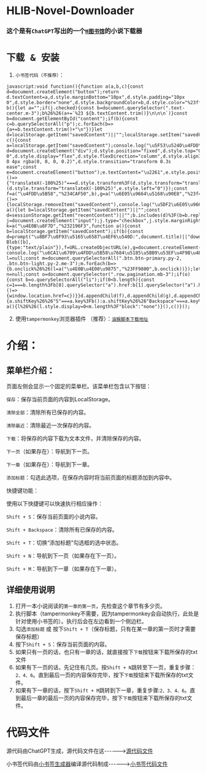 # HLIB-Novel-Downloader

### 这个是有`ChatGPT`写出的一个[`H图书馆`](https://hlib.cc)的小说下载器


# `下载 & 安装`


1. `小书签代码（不推荐）`：
```
javascript:void function(){function a(a,b,c){const d=document.createElement("button");return d.textContent=a,d.style.marginBottom="10px",d.style.padding="10px 0",d.style.border="none",d.style.backgroundColor=b,d.style.color="%23fff",d.style.cursor="pointer",d.style.width="90%25",d.style.textAlign="center",d.addEventListener("click",c),d}function b(){let a="";if(j.checked){const b=document.querySelector(".text-center.m-3");b%26%26(a+=`%23 ${b.textContent.trim()}\n\n\n`)}const b=document.getElementById("content");if(b){const c=b.querySelectorAll("p");c.forEach(b=>{a+=b.textContent.trim()+"\n"})}let d=localStorage.getItem("savedContent")||"";localStorage.setItem("savedContent",d+"\n\n"+a),sessionStorage.setItem("recentContent",a),console.log("\u5DF2\u4FDD\u5B58\u5185\u5BB9\u5230LocalStorage"),c()}function c(){const a=localStorage.getItem("savedContent");console.log("\u5F53\u524D\u4FDD\u5B58\u7684\u5185\u5BB9:",a)}const d=document.createElement("div");d.style.position="fixed",d.style.top="0",d.style.left="0",d.style.height="100%25",d.style.width="4%25",d.style.backgroundColor="%23333",d.style.color="%23fff",d.style.padding="10px 0",d.style.display="flex",d.style.flexDirection="column",d.style.alignItems="center",d.style.zIndex="9999",d.style.boxShadow="2px 0 4px rgba(0, 0, 0, 0.2)",d.style.transition="transform 0.3s ease";const e=document.createElement("button");e.textContent="\u2261",e.style.position="fixed",e.style.top="10px",e.style.left="4%25",e.style.backgroundColor="%23333",e.style.color="%23fff",e.style.border="none",e.style.padding="10px",e.style.cursor="pointer",e.style.zIndex="10000",e.style.width="4%25",e.addEventListener("click",()=>{"translateX(-100%25)"===d.style.transform%3F(d.style.transform="translateX(0)",e.style.left="4%25"):(d.style.transform="translateX(-100%25)",e.style.left="0")});const f=a("\u4FDD\u5B58","%234CAF50",b),g=a("\u6E05\u9664\u5168\u90E8","%23f44336",()=>{localStorage.removeItem("savedContent"),console.log("\u5DF2\u6E05\u9664\u6240\u6709\u4FDD\u5B58\u7684\u5185\u5BB9"),c()}),h=a("\u6E05\u9664\u6700\u8FD1","%23f44336",function a(){let b=localStorage.getItem("savedContent")||"";const d=sessionStorage.getItem("recentContent")||"";b.includes(d)%3F(b=b.replace(d,""),localStorage.setItem("savedContent",b),console.log("\u5DF2\u6E05\u9664\u6700\u8FD1\u4FDD\u5B58\u7684\u5185\u5BB9")):console.log("\u6CA1\u6709\u627E\u5230\u6700\u8FD1\u4FDD\u5B58\u7684\u5185\u5BB9"),sessionStorage.removeItem("recentContent"),c()}),i=document.createElement("label");i.textContent="\u6DFB\u52A0\u6807\u9898",i.style.marginBottom="10px",i.style.display="flex",i.style.alignItems="center",i.style.width="90%25",i.style.color="%23fff",i.style.justifyContent="center";const j=document.createElement("input");j.type="checkbox",j.style.marginRight="5px",i.prepend(j);const k=a("\u4E0B\u8F7D","%232196F3",function a(){const b=localStorage.getItem("savedContent");if(b){const d=prompt("\u8BF7\u8F93\u5165\u6587\u4EF6\u540D:",document.title)||"download.txt",e=new Blob([b],{type:"text/plain"}),f=URL.createObjectURL(e),g=document.createElement("a");g.href=f,g.download=d,document.body.appendChild(g),g.click(),document.body.removeChild(g),URL.revokeObjectURL(f),localStorage.removeItem("savedContent"),console.log("\u5DF2\u4E0B\u8F7D\u5E76\u6E05\u9664\u4FDD\u5B58\u7684\u5185\u5BB9"),c()}else console.log("\u6CA1\u6709\u4FDD\u5B58\u7684\u5185\u5BB9\u53EF\u4F9B\u4E0B\u8F7D")});let l=null;const m=document.querySelectorAll(".btn.btn-primary.py-2, .btn.btn-light.py-2.me-3");m.forEach(b=>{b.onclick%26%26(l=a("\u4E0B\u4E00\u9875","%23FF9800",b.onclick))});let n=null;const o=document.querySelector(".row.pagination.mb-3");if(o){const b=o.querySelectorAll("li");if(0<b.length){const c=1===b.length%3Fb[0].querySelector("a").href:b[1].querySelector("a").href;n=a("\u4E0B\u4E00\u7AE0","%238E44AD",()=>{window.location.href=c})}}d.appendChild(f),d.appendChild(g),d.appendChild(h),d.appendChild(i),d.appendChild(k),l%26%26d.appendChild(l),n%26%26d.appendChild(n),document.body.appendChild(d),document.body.appendChild(e),document.addEventListener("keydown",a=>{a.shiftKey%26%26"S"===a.key%3Fb():a.shiftKey%26%26"Backspace"===a.key%3F(localStorage.removeItem("savedContent"),console.log("\u5DF2\u6E05\u9664\u6240\u6709\u4FDD\u5B58\u7684\u5185\u5BB9"),c()):a.shiftKey%26%26"T"===a.key%3Fj.checked=!j.checked:a.shiftKey%26%26"N"===a.key%26%26l%3Fl.click():a.shiftKey%26%26"M"===a.key%26%26n%26%26n.click()}),function a(){l%26%26(l.style.display=0<m.length%3F"block":"none")}(),c()}();
```

2. 使用`tampermonkey`浏览器插件 （推荐）：[`油猴脚本下载地址`](https://greasyfork.org/zh-CN/scripts/497248-h%E5%9B%BE%E4%B9%A6%E9%A6%86%E7%88%AC%E8%99%AB)


# 介绍：
## 菜单栏介绍：

页面左侧会显示一个固定的菜单栏。该菜单栏包含以下按钮：

`保存`：保存当前页面的内容到LocalStorage。

`清除全部`：清除所有已保存的内容。

`清除最近`：清除最近一次保存的内容。

`下载`：将保存的内容下载为文本文件，并清除保存的内容。

`下一页`（如果存在）：导航到下一页。

`下一章`（如果存在）：导航到下一章。

`添加标题`：勾选此选项，在保存内容时将当前页面的标题添加到内容中。

快捷键功能：

使用以下快捷键可以快速执行相应操作：

`Shift + S`：保存当前页面的小说内容。

`Shift + Backspace`：清除所有已保存的内容。

`Shift + T`：切换“添加标题”勾选框的选中状态。

`Shift + N`：导航到下一页（如果存在下一页）。

`Shift + M`：导航到下一章（如果存在下一章）。

## 详细使用说明

1. 打开一本小说阅读的`第一章的第一页`，先检查这个章节有多少页。
2. 执行脚本（tampermonkey不需要，因为tampermonkey会自动执行，此处是针对使用小书签的）。执行后会在左边看到一个侧边栏。
3. 勾选`添加标题` 或 按下`Shift + T`（保存标题，只有在某一章的第一页时才需要保存标题）
4. 按下`Shift + S`：保存当前页面的内容。
5. 如果只有一页的话，也只有一章的话，就直接按下`下载`按钮来下载所保存的txt文件
6. 如果有下一页的话，先记住有几页。按`Shift + N`跳转至下一页，重复步骤：`2、4、6`。直到最后一页的内容保存完毕，按下`下载`按钮来下载所保存的txt文件。
7. 如果有下一章的话，按下`Shift + M`跳转到下一章，重复步骤:`2、3、4、6`。直到最后一章的最后一页的内容保存完毕，按下`下载`按钮来下载所保存的txt文件。



# 代码文件

源代码由ChatGPT生成，源代码文件在这------>[源代码文件](https://github.com/xzyl4303/HLIB-Novel-Downloader/blob/main/source%20code.js)

小书签代码由[小书签生成器](https://chriszarate.github.io/bookmarkleter/)编译源代码制成------>[小书签代码文件](https://github.com/xzyl4303/HLIB-Novel-Downloader/blob/main/bookmark.js)
